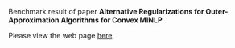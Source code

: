 Benchmark result of paper **Alternative Regularizations for Outer-Approximation Algorithms for Convex MINLP**

Please view the web page [here](https://zedongpeng.github.io/ROA-RLPNLP-Benchmark/).


